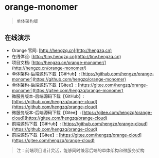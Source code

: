 # orange-monomer
> 单体架构版

## 在线演示
- Orange 官网: [http://hengzq.cn](http://hengzq.cn)
- 在线体验: [http://tiny.hengzq.cn](http://tiny.hengzq.cn)
- 项目文档: [http://hengzq.cn/orange-monomer/](http://hengzq.cn/orange-monomer/)
- 单体架构-后端源码下载【GitHub】: [https://github.com/hengzq/orange-monomer](https://github.com/hengzq/orange-monomer)
- 单体架构-后端源码下载【Gitee】: [https://gitee.com/hengzq/orange-monomer](https://gitee.com/hengzq/orange-monomer)
- 微服务版本-后端源码下载【GitHub】: [https://github.com/hengzq/orange-cloud](https://github.com/hengzq/orange-cloud)
- 微服务版本-后端源码下载【Gitee】: [https://gitee.com/hengzq/orange-cloud](https://gitee.com/hengzq/orange-cloud)
- 前端源码下载【GitHub】: [https://github.com/hengzq/orange-cloud](https://github.com/hengzq/orange-cloud)
- 前端源码下载【Gitee】: [https://gitee.com/hengzq/orange-cloud](https://gitee.com/hengzq/orange-cloud)

> 注：前端项目设计灵活，能够同时兼容后端的单体架构和微服务架构
 
